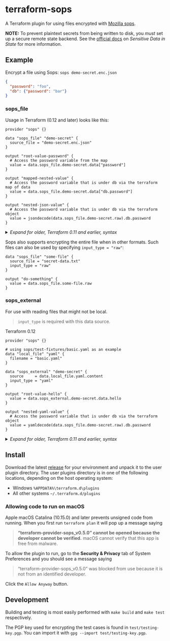 # terraform-sops

A Terraform plugin for using files encrypted with [Mozilla sops](https://github.com/mozilla/sops).

**NOTE:** To prevent plaintext secrets from being written to disk, you *must* set up a secure remote state backend. See the [official docs](https://www.terraform.io/docs/state/sensitive-data.html) on _Sensitive Data in State_ for more information.

## Example

Encrypt a file using Sops: `sops demo-secret.enc.json`

```json
{
  "password": "foo",
  "db": {"password": "bar"}
}
```
### sops_file
Usage in Terraform (0.12 and later) looks like this:

```hcl
provider "sops" {}

data "sops_file" "demo-secret" {
  source_file = "demo-secret.enc.json"
}

output "root-value-password" {
  # Access the password variable from the map
  value = data.sops_file.demo-secret.data["password"]
}

output "mapped-nested-value" {
  # Access the password variable that is under db via the terraform map of data
  value = data.sops_file.demo-secret.data["db.password"]
}

output "nested-json-value" {
  # Access the password variable that is under db via the terraform object
  value = jsondecode(data.sops_file.demo-secret.raw).db.password
}
```

<details><summary><i>Expand for older, Terraform 0.11 and earlier, syntax</i></summary>

```hcl
provider "sops" {}

data "sops_file" "demo-secret" {
  source_file = "demo-secret.enc.json"
}

output "do-something" {
  value = "${data.sops_file.demo-secret.data.password}"
}

output "do-something2" {
  value = "${data.sops_file.demo-secret.data.db.password}"
}
```
</details>

Sops also supports encrypting the entire file when in other formats. Such files can also be used by specifying `input_type = "raw"`:

```hcl
data "sops_file" "some-file" {
  source_file = "secret-data.txt"
  input_type = "raw"
}

output "do-something" {
  value = data.sops_file.some-file.raw
}
```

### sops_external
For use with reading files that might not be local. 

> `input_type` is required with this data source.

Terraform 0.12
```hcl
provider "sops" {}

# using sops/test-fixtures/basic.yaml as an example
data "local_file" "yaml" {
  filename = "basic.yaml"
}

data "sops_external" "demo-secret" {
  source     = data.local_file.yaml.content
  input_type = "yaml"
}

output "root-value-hello" {
  value = data.sops_external.demo-secret.data.hello
}

output "nested-yaml-value" {
  # Access the password variable that is under db via the terraform object
  value = yamldecode(data.sops_file.demo-secret.raw).db.password
}
```

<details><summary><i>Expand for older, Terraform 0.11 and earlier, syntax</i></summary>

> `input_type` is required with this data source.

```hcl
provider "sops" {}

# using sops/test-fixtures/basic.yaml as an example
data "local_file" "yaml" {
  filename = "basic.yaml"
}

data "sops_external" "demo-secret" {
  source     = "${data.local_file.yaml.content}"
  input_type = "yaml"
}

output "do-something" {
  value = "${data.sops_external.demo-secret.data.hello}"
}
```
</details>



## Install

Download the latest [release](https://github.com/carlpett/terraform-provider-sops/releases) for your environment and unpack it to the user plugin directory. The user plugins directory is in one of the following locations, depending on the host operating system:
* Windows `%APPDATA%\terraform.d\plugins`
* All other systems `~/.terraform.d/plugins`

### Allowing code to run on macOS

Apple macOS Catalina (10.15.0) and later prevents unsigned code from running. When you first run `terraform plan` it will pop up a message saying
> **“terraform-provider-sops_v0.5.0” cannot be opened because the developer cannot be verified.**
> macOS cannot verify that this app is free from malware.

To allow the plugin to run, go to the **Security & Privacy** tab of System Preferences and you should see a message saying
> “terraform-provider-sops_v0.5.0” was blocked from use because it is not from an identified developer.

Click the `Allow Anyway` button.

## Development
Building and testing is most easily performed with `make build` and `make test` respectively.

The PGP key used for encrypting the test cases is found in `test/testing-key.pgp`. You can import it with `gpg --import test/testing-key.pgp`.
